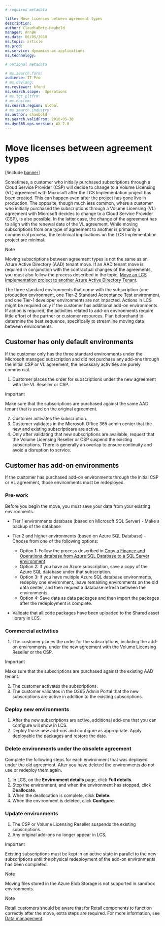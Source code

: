 ```yaml
---
# required metadata

title: Move licenses between agreement types
description: 
author: ClaudiaBetz-Haubold 
manager: AnnBe
ms.date: 06/05/2018
ms.topic: article
ms.prod: 
ms.service: dynamics-ax-applications
ms.technology: 

# optional metadata

# ms.search.form:  
audience: IT Pro
# ms.devlang: 
ms.reviewer: kfend
ms.search.scope:  Operations 
# ms.tgt_pltfrm: 
# ms.custom: 
ms.search.region: Global
# ms.search.industry: 
ms.author: chaubold
ms.search.validFrom: 2018-05-30 
ms.dyn365.ops.version: AX 7.0
---
```


# Move licenses between agreement types
[!include [banner](../includes/banner.md)]

Sometimes, a customer who initially purchased subscriptions through a Cloud Service Provider (CSP) will decide to change to a Volume Licensing (VL) agreement with Microsoft after the LCS Implementation project has been created. This can happen even after the project has gone live in production. The opposite, though much less common, where a customer who initially purchased the subscriptions through a Volume Licensing (VL) agreement with Microsoft decides to change to a Cloud Service Provider (CSP), is also possible. In the latter case, the change of the agreement has to align with the renewal date of the VL agreement.
While moving subscriptions from one type of agreement to another is primarily a commercial process, the technical implications on the LCS Implementation project are minimal.

  > [!NOTE]
  > Moving subscriptions between agreement types is not the same as an Azure Active Directory (AAD) tenant move. If an AAD tenant move is required in conjunction with the contractual changes of the agreements, you must also follow the process described in the topic, [Move an LCS Implementation project to another Azure Active Directory Tenant](move-lcs-implementation-project-tenant.md). 
  
The three standard environments that come with the subscription (one production environment, one Tier-2 Standard Acceptance Test environment, and one Tier-1 developer environment) are not impacted. Actions in LCS might be required only if the customer has additional add-on environments. If action is required, the activities related to add-on environments require little effort of the partner or customer resources. Plan beforehand to determine the best sequence, specifically to streamline moving data between environments.

## Customer has only default environments
If the customer only has the three standard environments under the Microsoft managed subscription and did not purchase any add-ons through the initial CSP or VL agreement, the necessary activities are purely commercial.
1.	Customer places the order for subscriptions under the new agreement with the VL Reseller or CSP. 
  > [!IMPORTANT]
  > Make sure that the subscriptions are purchased against the same AAD tenant that is used on the original agreement.
2.	Customer activates the subscription. 
3.	Customer validates in the Microsoft Office 365 admin center that the new and existing subscriptioare are active.
4.	Only after validating that new subscriptions are available, request that the Volume Licensing Reseller or CSP suspend the existing subscriptions. There is generally an overlap to ensure continuity and avoid a disruption to service. 

## Customer has add-on environments
If the customer has purchased add-on environments through the initial CSP or VL agreement, those environments must be redeployed. 

### Pre-work
Before you begin the move, you must save your data from your existing environments. 

- Tier 1 environments database (based on Microsoft SQL Server) - Make a backup of the database
- Tier 2 and higher environments (based on Azure SQL Database) - Choose from one of the following options:

  - Option 1: Follow the process described in [Copy a Finance and Operations database from Azure SQL Database to a SQL Server environment](../../dev-itpro/database/copy-database-from-azure-sql-to-sql-server.md) 
  - Option 2: If you have an Azure subscription, save a copy of the Azure SQL database under that subscription.
  - Option 3: If you have multiple Azure SQL database environments, redeploy one environment, leave remaining environments on the old data center, and then request a database refresh between the environments.
  - Option 4: Save data as data packages and then import the packages after the redeployment is complete.

- Validate that all code packages have been uploaded to the Shared asset library in LCS.

### Commercial activities
1.	The customer places the order for the subscriptions, including the add-on environments, under the new agreement with the Volume Licensing Reseller or the CSP.
  > [!IMPORTANT]
  > Make sure that the subscriptions are purchased against the existing AAD tenant.
2.	The customer activates the subscriptions. 
3.	The customer validates in the O365 Admin Portal that the new subscriptions are active in addition to the existing subscriptions.

### Deploy new environments
1. After the new subscriptions are active, additional add-ons that you can configure will show in LCS.  
2. Deploy those new add-ons and configure as appropriate. Apply deployable the packages and restore the data. 

### Delete environments under the obsolete agreement
Complete the following steps for each environment that was deployed under the old agreement. After you have deleted the environments do not use or redeploy them again.
1. In LCS, on the **Environment details** page, click **Full details**.
3. Stop the environment, and when the environment has stopped, click **Deallocate**.
4. When the deallocation is complete, click **Delete**.
5. When the environment is deleted, click **Configure**. 


### Update environments
1. The CSP or Volume Licensing Reseller suspends the existing subscriptions.
2. Any original add-ons no longer appear in LCS.

  > [!IMPORTANT]
  > Existing subscriptions must be kept in an active state in parallel to the new subscriptions until the physical redeployment of the add-on environments has been completed. 
  
  > [!NOTE] 
  > Moving files stored in the Azure Blob Storage is not supported in sandbox environments. 
  
  > [!NOTE]
  > Retail customers should be aware that for Retail components to function correctly after the move, extra steps are required. For more information, see [Data management](../../dev-itpro/data-entities/data-entities-data-packages.md).

